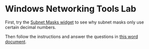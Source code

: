 # Windows Networking Tools Lab
First, try the [Subnet Masks widget](https://apcsprinciples.github.io/Subnets/) to see why subnet masks only use certain decimal numbers.
 
Then follow the instructions and answer the questions in [this word document](https://github.com/APCSPrinciples/APCSPrinciples.github.io/blob/master/Worksheets/WindowsNetworkingToolsLab.doc?raw=true). 
